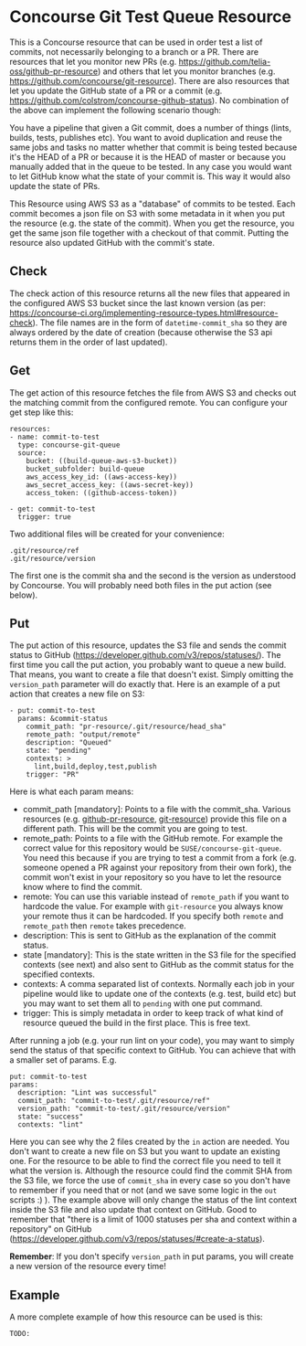 # Concourse Git Test Queue Resource

This is a Concourse resource that can be used in order test a list of commits, not necessarily belonging to a branch or a PR.
There are resources that let you monitor new PRs (e.g. https://github.com/telia-oss/github-pr-resource) and others that let you monitor
branches (e.g. https://github.com/concourse/git-resource). There are also resources that let you update the GitHub state of a PR or a commit (e.g. https://github.com/colstrom/concourse-github-status). No combination of the above can implement the following scenario though:

You have a pipeline that given a Git commit, does a number of things (lints, builds, tests, publishes etc). You want to avoid duplication and reuse the same jobs and tasks no matter whether that commit is being tested because it's the HEAD of a PR or because it is the HEAD of master or because you manually added that in the queue to be tested. In any case you would want to let GitHub know what the state of your commit is. This way it would also update the state of PRs.

This Resource using AWS S3 as a "database" of commits to be tested. Each commit becomes a json file on S3 with some metadata in it when you put the resource (e.g. the state of the commit). When you get the resource, you get the same json file together with a checkout of that commit. Putting the resource also updated GitHub with the commit's state.

## Check

The check action of this resource returns all the new files that appeared in the configured AWS S3 bucket since the last known version (as per: https://concourse-ci.org/implementing-resource-types.html#resource-check). The file names are in the form of `datetime-commit_sha` so they are always ordered by the date of creation (because otherwise the S3 api returns them in the order of last updated).

## Get

The get action of this resource fetches the file from AWS S3 and checks out the matching commit from the configured remote. You can configure your get step like this:

```
resources:
- name: commit-to-test
  type: concourse-git-queue
  source:
    bucket: ((build-queue-aws-s3-bucket))
    bucket_subfolder: build-queue
    aws_access_key_id: ((aws-access-key))
    aws_secret_access_key: ((aws-secret-key))
    access_token: ((github-access-token))

- get: commit-to-test
  trigger: true
```

Two additional files will be created for your convenience:

```
.git/resource/ref
.git/resource/version
```

The first one is the commit sha and the second is the version as understood by Concourse. You will probably need both files in the put action (see below).

## Put

The put action of this resource, updates the S3 file and sends the commit status to GitHub (https://developer.github.com/v3/repos/statuses/). The first time you call the put action,
you probably want to queue a new build. That means, you want to create a file that doesn't exist. Simply omitting the `version_path` parameter will do exactly that.
Here is an example of a put action that creates a new file on S3:

```
- put: commit-to-test
  params: &commit-status
    commit_path: "pr-resource/.git/resource/head_sha"
    remote_path: "output/remote"
    description: "Queued"
    state: "pending"
    contexts: >
      lint,build,deploy,test,publish
    trigger: "PR"
```

Here is what each param means:

- commit_path [mandatory]: Points to a file with the commit_sha. Various resources (e.g. [github-pr-resource](https://github.com/telia-oss/github-pr-resource), [git-resource](https://github.com/concourse/git-resource)) provide this file on a different path. This will be the commit you are going to test.
- remote_path: Points to a file with the GitHub remote. For example the correct value for this repository would be `SUSE/concourse-git-queue`. You need this because if you are trying to test a commit from a fork (e.g. someone opened a PR against your repository from their own fork), the commit won't exist in your repository so you have to let the resource know where to find the commit.
- remote: You can use this variable instead of `remote_path` if you want to hardcode the value. For example with `git-resource` you always know your remote thus it can be hardcoded. If you specify both `remote` and `remote_path` then `remote` takes precedence.
- description: This is sent to GitHub as the explanation of the commit status.
- state [mandatory]: This is the state written in the S3 file for the specified contexts (see next) and also sent to GitHub as the commit status for the specified contexts.
- contexts: A comma separated list of contexts. Normally each job in your pipeline would like to update one of the contexts (e.g. test, build etc) but you may want to set them all to `pending` with one put command.
- trigger: This is simply metadata in order to keep track of what kind of resource queued the build in the first place. This is free text.


After running a job (e.g. your run lint on your code), you may want to simply send the status of that specific context to GitHub. You can achieve that with a smaller set of params. E.g.

```
put: commit-to-test
params:
  description: "Lint was successful"
  commit_path: "commit-to-test/.git/resource/ref"
  version_path: "commit-to-test/.git/resource/version"
  state: "success"
  contexts: "lint"
```

Here you can see why the 2 files created by the `in` action are needed. You don't want to create a new file on S3 but you want to update an existing one. For the resource to be able to find the correct file you need to tell it what the version is. Although the resource could find the commit SHA from the S3 file, we force the use of `commit_sha` in every case so you don't have to remember if you need that or not (and we save some logic in the `out` scripts :) ). The example above will only change the status of the lint context inside the S3 file and also update that context on GitHub. Good to remember that "there is a limit of 1000 statuses per sha and context within a repository" on GitHub (https://developer.github.com/v3/repos/statuses/#create-a-status).

**Remember**: If you don't specify `version_path` in put params, you will create a new version of the resource every time!

## Example

A more complete example of how this resource can be used is this:

```
TODO:
```
